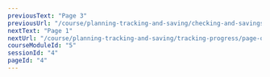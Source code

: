 ```yaml
---
previousText: "Page 3"
previousUrl: "/course/planning-tracking-and-saving/checking-and-savings-accounts/page-three"
nextText: "Page 1"
nextUrl: "/course/planning-tracking-and-saving/tracking-progress/page-one"
courseModuleId: "5"
sessionId: "4"
pageId: "4"
---
```



